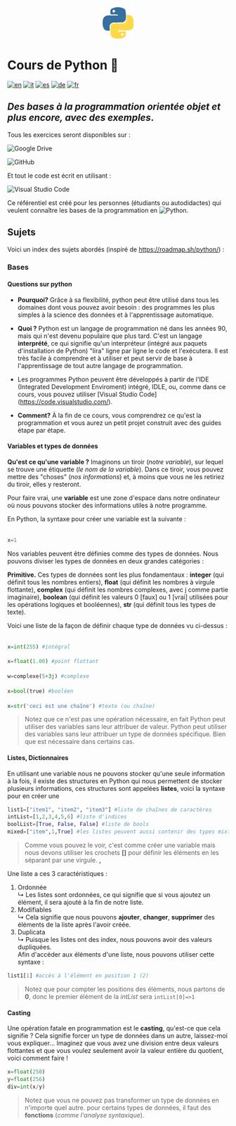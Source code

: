<p  align="center">

<img  src="assets/python.gif"  alt="Python Logo"  width="75"  height="75">

</p>

# Cours de Python 🐍

[![en](https://img.shields.io/badge/lang-en-white.svg)](https://github.com/crippaemanuele/python/blob/master/README.md)
[![it](https://img.shields.io/badge/lang-it-blue.svg)](https://github.com/crippaemanuele/python/blob/master/README.it.md)
[![es](https://img.shields.io/badge/lang-es-red.svg)](https://github.com/crippaemanuele/python/blob/master/README.es.md)
[![de](https://img.shields.io/badge/lang-de-yellow.svg)](https://github.com/crippaemanuele/python/blob/master/README.de.md)
[![fr](https://img.shields.io/badge/lang-fr-purple.svg)](https://github.com/crippaemanuele/python/blob/master/README.fr.md)

## _Des bases à la programmation orientée objet et plus encore, avec des exemples_.

Tous les exercices seront disponibles sur :

![Google Drive](https://img.shields.io/badge/Google%20Drive-4285F4?style=for-the-badge&logo=googledrive&logoColor=white)

![GitHub](https://img.shields.io/badge/GitHub-100000?style=for-the-badge&logo=github&logoColor=white)

Et tout le code est écrit en utilisant :

![Visual Studio Code](https://img.shields.io/badge/VSCode-0078D4?style=for-the-badge&logo=visual%20studio%20code&logoColor=white)

Ce référentiel est créé pour les personnes (étudiants ou autodidactes) qui veulent connaître les bases de la programmation en ![Python](https://img.shields.io/badge/Python-FFD43B?style=for-the-badge&logo=python&logoColor=blue).

## Sujets

Voici un index des sujets abordés (inspiré de <https://roadmap.sh/python/>) :

### Bases

#### Questions sur python

- **Pourquoi?** Grâce à sa flexibilité, python peut être utilisé dans tous les domaines dont vous pouvez avoir besoin : des programmes les plus simples à la science des données et à l'apprentissage automatique.

- **Quoi ?** Python est un langage de programmation né dans les années 90, mais qui n'est devenu populaire que plus tard. C'est un langage **interprété**, ce qui signifie qu'un interpréteur (intégré aux paquets d'installation de Python) "lira" ligne par ligne le code et l'exécutera. Il est très facile à comprendre et à utiliser et peut servir de base à l'apprentissage de tout autre langage de programmation.

- Les programmes Python peuvent être développés à partir de l'IDE (Integrated Development Enviroment) intégré, IDLE, ou, comme dans ce cours, vous pouvez utiliser [Visual Studio Code] (https://code.visualstudio.com/).

- **Comment?** À la fin de ce cours, vous comprendrez ce qu'est la programmation et vous aurez un petit projet construit avec des guides étape par étape.

#### Variables et types de données

 **Qu'est ce qu'une variable ?** Imaginons un tiroir (_notre variable_), sur lequel se trouve une étiquette (_le nom de la variable_). Dans ce tiroir, vous pouvez mettre des "choses" (_nos informations_) et, à moins que vous ne les retiriez du tiroir, elles y resteront.

 Pour faire vrai, une **variable** est une zone d'espace dans notre ordinateur où nous pouvons stocker des informations utiles à notre programme.

 En Python, la syntaxe pour créer une variable est la suivante :

 ```python

 x=1

 ```

 Nos variables peuvent être définies comme des types de données. Nous pouvons diviser les types de données en deux grandes catégories :

 **Primitive.** Ces types de données sont les plus fondamentaux : **integer** (qui définit tous les nombres entiers), **float** (qui définit les nombres à virgule flottante), **complex** (qui définit les nombres complexes, avec j comme partie imaginaire), **boolean** (qui définit les valeurs 0 [faux] ou 1 [vrai] utilisées pour les opérations logiques et booléennes), **str** (qui définit tous les types de texte).

 Voici une liste de la façon de définir chaque type de données vu ci-dessus :

 ```python

 x=int(255) #intégral

 x=float(1.00) #point flottant

 w=complexe(5+3j) #complexe

 x=bool(true) #booléen

 x=str('ceci est une chaîne') #texte (ou chaîne)

 ```

> Notez que ce n'est pas une opération nécessaire, en fait Python peut utiliser des variables sans leur attribuer de valeur.
> Python peut utiliser des variables sans leur attribuer un type de données spécifique.  Bien que
> est nécessaire dans certains cas.

#### Listes, Dictionnaires

En utilisant une variable nous ne pouvons stocker qu'une seule information à la fois, il existe des structures en Python qui nous permettent de stocker plusieurs informations, ces structures sont appelées **listes**, voici la syntaxe pour en créer une

```python
list1=["item1", "item2", "item3"] #liste de chaînes de caractères
intList=[1,2,3,4,5,6] #liste d'indices
boolList=[True, False, False] #liste de bools
mixed=["item",1,True] #les listes peuvent aussi contenir des types mixtes
```  

> Comme vous pouvez le voir, c'est comme créer une variable mais nous devons utiliser les
> crochets **[]** pour définir les éléments en les séparant par une virgule.
> **,**  

Une liste a ces 3 caractéristiques :

1. Ordonnée  
 ↳ Les listes sont ordonnées, ce qui signifie que si vous ajoutez un élément, il sera ajouté à la fin de notre liste.
2. Modifiables  
 ↳ Cela signifie que nous pouvons **ajouter**, **changer**, **supprimer** des éléments de la liste après l'avoir créée.
3. Duplicata  
 ↳ Puisque les listes ont des index, nous pouvons avoir des valeurs dupliquées.  
Afin d'accéder aux éléments d'une liste, nous pouvons utiliser cette syntaxe :

```python
list1[1] #accès à l'élément en position 1 (2)
```

> Notez que pour compter les positions des éléments, nous partons de **0**, donc le premier élément de la _intList_ sera ``intList[0]=>1``

#### Casting

Une opération fatale en programmation est le **casting**, qu'est-ce que cela signifie ? Cela signifie forcer un type de données dans un autre, laissez-moi vous expliquer...
Imaginez que vous avez une division entre deux valeurs flottantes et que vous voulez seulement avoir la valeur entière du quotient, voici comment faire !

 ```python
 x=float(250)
 y=float(256)
 div=int(x/y)

 ```

> Notez que vous ne pouvez pas transformer un type de données en n'importe quel autre.
> pour certains types de données, il faut des **fonctions** (_comme l'analyse syntaxique_).



